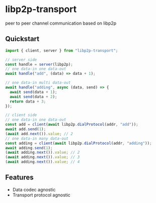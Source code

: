 # libp2p-transport

peer to peer channel communication based on libp2p

## Quickstart

```typescript
import { client, server } from "libp2p-transport";

// server side
const handle = server(libp2p);
// one data-in one data-out
await handle("add", (data) => data + 1);

// one data-in multi data-out
await handle("adding", async (data, send) => {
  await send(data + 1);
  await send(data + 2);
  return data + 3;
});

// client side
// one data-in one data-out
const add = client(await libp2p.dialProtocol(addr, "add"));
await add.send(1);
(await add.next()).value; // 2
// one data-in many data-out
const adding = client(await libp2p.dialProtocol(addr, "adding"));
await adding.send(1);
(await adding.next()).value; // 2
(await adding.next()).value; // 3
(await adding.next()).value; // 4
```

## Features

- Data codec agnostic
- Transport protocol agnostic
